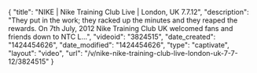 {
    "title": "NIKE | Nike Training Club Live | London, UK 7.7.12",
    "description": "They put in the work; they racked up the minutes and they reaped the rewards. On 7th July, 2012 Nike Training Club UK welcomed fans and friends down to NTC L...",
    "videoid": "3824515",
    "date_created": "1424454626",
    "date_modified": "1424454626",
    "type": "captivate",
    "layout": "video",
    "url": "\/v\/nike-nike-training-club-live-london-uk-7-7-12\/3824515"
}